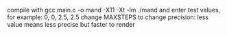 compile with gcc main.c -o mand -X11 -Xt -lm
./mand and enter test values, for example: 0, 0, 2.5, 2.5
change MAXSTEPS to change precision: less value means less precise but faster to render
